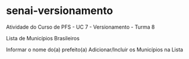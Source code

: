 # senai-versionamento
Atividade do Curso de PFS -  UC 7 - Versionamento - Turma 8

Lista de Municípios Brasileiros


Informar o nome do(a) prefeito(a)
Adicionar/Incluir os Municípios na Lista

